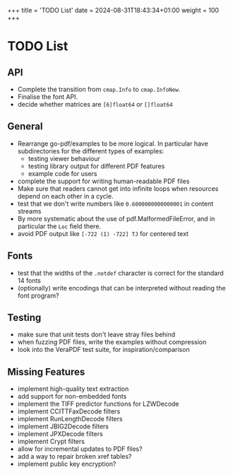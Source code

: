 +++
title = 'TODO List'
date = 2024-08-31T18:43:34+01:00
weight = 100
+++

# TODO List

## API

- Complete the transition from `cmap.Info` to `cmap.InfoNew`.
- Finalise the font API.
- decide whether matrices are `[6]float64` or `[]float64`

## General

- Rearrange go-pdf/examples to be more logical.
  In particular have subdirectories for the different types of examples:
  - testing viewer behaviour
  - testing library output for different PDF features
  - example code for users
- complete the support for writing human-readable PDF files
- Make sure that readers cannot get into infinite loops when resources
  depend on each other in a cycle.
- test that we don't write numbers like `0.6000000000000001` in content streams
- By more systematic about the use of pdf.MalformedFileError, and in
  particular the `Loc` field there.
- avoid PDF output like `[-722 (1) -722] TJ` for centered text

## Fonts

- test that the widths of the `.notdef` character is correct for the
  standard 14 fonts
- (optionally) write encodings that can be interpreted without reading
  the font program?

## Testing

- make sure that unit tests don't leave stray files behind
- when fuzzing PDF files, write the examples without compression
- look into the VeraPDF test suite, for inspiration/comparison

## Missing Features

- implement high-quality text extraction
- add support for non-embedded fonts
- implement the TIFF predictor functions for LZWDecode
- implement CCITTFaxDecode filters
- implement RunLengthDecode filters
- implement JBIG2Decode filters
- implement JPXDecode filters
- implement Crypt filters
- allow for incremental updates to PDF files?
- add a way to repair broken xref tables?
- implement public key encryption?
